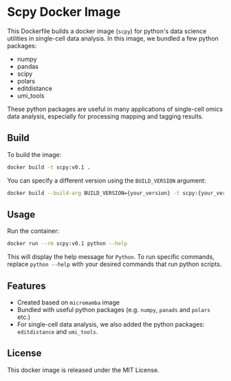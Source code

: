# Scpy Docker Image

This Dockerfile builds a docker image (`scpy`) for python's data science utilities in single-cell data analysis. In this image, we bundled a few python packages:

- numpy
- pandas
- scipy
- polars
- editdistance
- umi_tools

These python packages are useful in many applications of single-cell omics data analysis, especially for processing mapping and tagging results.

## Build

To build the image:

```bash
docker build -t scpy:v0.1 .
```

You can specify a different version using the `BUILD_VERSION` argument:

```bash
docker build --build-arg BUILD_VERSION={your_version} -t scpy:{your_version} .
```

## Usage

Run the container:

```bash
docker run --rm scpy:v0.1 python --help
```

This will display the help message for `Python`. To run specific commands, replace `python --help` with your desired commands that run python scripts.

## Features

- Created based on `micromamba` image
- Bundled with useful python packages (e.g. `numpy`, `panads` and `polars` etc.)
- For single-cell data analysis, we also added the python packages: `editdistance` and `umi_tools`.

## License

This docker image is released under the MIT License.
